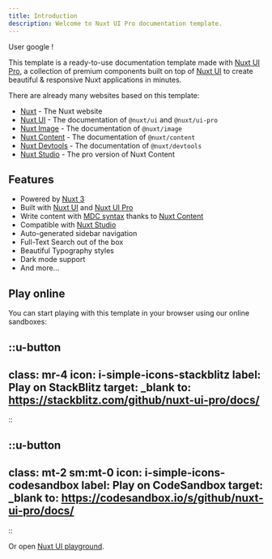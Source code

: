 ```yaml
---
title: Introduction
description: Welcome to Nuxt UI Pro documentation template.
---
```


User google !

This template is a ready-to-use documentation template made with [Nuxt UI Pro](https://ui.nuxt.com/pro), a collection of premium components built on top of [Nuxt UI](https://ui.nuxt.com) to create beautiful & responsive Nuxt applications in minutes.

There are already many websites based on this template:

- [Nuxt](https://nuxt.com) - The Nuxt website
- [Nuxt UI](https://ui.nuxt.com) - The documentation of `@nuxt/ui` and `@nuxt/ui-pro`
- [Nuxt Image](https://image.nuxt.com) - The documentation of `@nuxt/image`
- [Nuxt Content](https://content.nuxt.com) - The documentation of `@nuxt/content`
- [Nuxt Devtools](https://devtools.nuxt.com) - The documentation of `@nuxt/devtools`
- [Nuxt Studio](https://nuxt.studio) - The pro version of Nuxt Content

## Features

- Powered by [Nuxt 3](https://nuxt.com)
- Built with [Nuxt UI](https://ui.nuxt.com) and [Nuxt UI Pro](https://ui.nuxt.com/pro)
- Write content with [MDC syntax](https://content.nuxt.com/usage/markdown) thanks to [Nuxt Content](https://content.nuxt.com)
- Compatible with [Nuxt Studio](https://nuxt.studio)
- Auto-generated sidebar navigation
- Full-Text Search out of the box
- Beautiful Typography styles
- Dark mode support
- And more...

## Play online

You can start playing with this template in your browser using our online sandboxes:

::u-button
---
class: mr-4
icon: i-simple-icons-stackblitz
label: Play on StackBlitz
target: _blank
to: https://stackblitz.com/github/nuxt-ui-pro/docs/
---
::

::u-button
---
class: mt-2 sm:mt-0
icon: i-simple-icons-codesandbox
label: Play on CodeSandbox
target: _blank
to: https://codesandbox.io/s/github/nuxt-ui-pro/docs/
---
::

Or open [Nuxt UI playground](https://ui.nuxt.com/playground).
